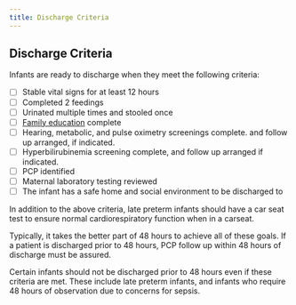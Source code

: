 ```yaml
---
title: Discharge Criteria
---
```


## Discharge Criteria

Infants are ready to discharge when they meet the following criteria:

- [ ] Stable vital signs for at least 12 hours
- [ ] Completed 2 feedings
- [ ] Urinated multiple times and stooled once
- [ ] [Family education](education.md) complete
- [ ] Hearing, metabolic, and pulse oximetry screenings complete. and follow up arranged, if indicated.
- [ ] Hyperbilirubinemia screening complete, and follow up arranged if indicated.
- [ ] PCP identified
- [ ] Maternal laboratory testing reviewed
- [ ] The infant has a safe home and social environment to be discharged to

In addition to the above criteria, late preterm infants should have a car seat test to ensure normal cardiorespiratory function when in a carseat.

Typically, it takes the better part of 48 hours to achieve all of these goals. If a patient is discharged prior to 48 hours, PCP follow up within 48 hours of discharge must be assured. 

Certain infants should not be discharged prior to 48 hours even if these criteria are met. These include late preterm infants, and infants who require 48 hours of observation due to concerns for sepsis.


